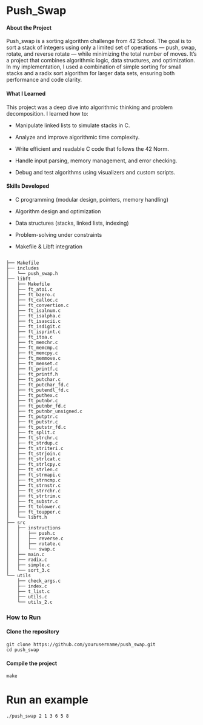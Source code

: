 
# Push_Swap

#### About the Project

Push_swap is a sorting algorithm challenge from 42 School.
The goal is to sort a stack of integers using only a limited set of operations — push, swap, rotate, and reverse rotate — while minimizing the total number of moves.
It’s a project that combines algorithmic logic, data structures, and optimization.
In my implementation, I used a combination of simple sorting for small stacks and a radix sort algorithm for larger data sets, ensuring both performance and code clarity.

#### What I Learned

This project was a deep dive into algorithmic thinking and problem decomposition.
I learned how to:

- Manipulate linked lists to simulate stacks in C.

- Analyze and improve algorithmic time complexity.

- Write efficient and readable C code that follows the 42 Norm.

- Handle input parsing, memory management, and error checking.

- Debug and test algorithms using visualizers and custom scripts.

#### Skills Developed

- C programming (modular design, pointers, memory handling)

- Algorithm design and optimization

- Data structures (stacks, linked lists, indexing)

- Problem-solving under constraints

- Makefile & Libft integration

```

├── Makefile
├── includes
│   └── push_swap.h
├── libft
│   ├── Makefile
│   ├── ft_atoi.c
│   ├── ft_bzero.c
│   ├── ft_calloc.c
│   ├── ft_convertion.c
│   ├── ft_isalnum.c
│   ├── ft_isalpha.c
│   ├── ft_isascii.c
│   ├── ft_isdigit.c
│   ├── ft_isprint.c
│   ├── ft_itoa.c
│   ├── ft_memchr.c
│   ├── ft_memcmp.c
│   ├── ft_memcpy.c
│   ├── ft_memmove.c
│   ├── ft_memset.c
│   ├── ft_printf.c
│   ├── ft_printf.h
│   ├── ft_putchar.c
│   ├── ft_putchar_fd.c
│   ├── ft_putendl_fd.c
│   ├── ft_puthex.c
│   ├── ft_putnbr.c
│   ├── ft_putnbr_fd.c
│   ├── ft_putnbr_unsigned.c
│   ├── ft_putptr.c
│   ├── ft_putstr.c
│   ├── ft_putstr_fd.c
│   ├── ft_split.c
│   ├── ft_strchr.c
│   ├── ft_strdup.c
│   ├── ft_striteri.c
│   ├── ft_strjoin.c
│   ├── ft_strlcat.c
│   ├── ft_strlcpy.c
│   ├── ft_strlen.c
│   ├── ft_strmapi.c
│   ├── ft_strncmp.c
│   ├── ft_strnstr.c
│   ├── ft_strrchr.c
│   ├── ft_strtrim.c
│   ├── ft_substr.c
│   ├── ft_tolower.c
│   ├── ft_toupper.c
│   └── libft.h
├── src
│   ├── instructions
│   │   ├── push.c
│   │   ├── reverse.c
│   │   ├── rotate.c
│   │   └── swap.c
│   ├── main.c
│   ├── radix.c
│   ├── simple.c
│   └── sort_3.c
└── utils
    ├── check_args.c
    ├── index.c
    ├── t_list.c
    ├── utils.c
    └── utils_2.c

```

### How to Run

#### Clone the repository
```
git clone https://github.com/yourusername/push_swap.git
cd push_swap
```

#### Compile the project

```
make
```

# Run an example
```
./push_swap 2 1 3 6 5 8

```